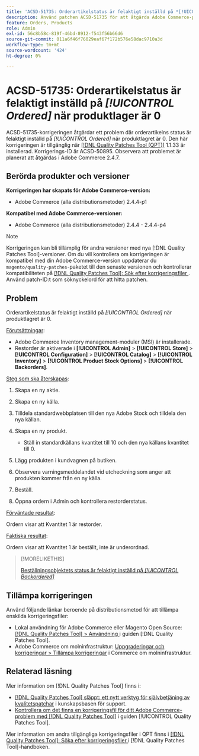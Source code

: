 ```yaml
---
title: 'ACSD-51735: Orderartikelstatus är felaktigt inställd på *[!UICONTROL Ordered]* när produktaktien är 0'
description: Använd patchen ACSD-51735 för att åtgärda Adobe Commerce-problemet där orderartikelstatusen felaktigt är inställd på *[!UICONTROL Ordered]* när produktstocken är 0.
feature: Orders, Products
role: Admin
exl-id: 56c8b58c-819f-46bd-8912-f543f56b66d6
source-git-commit: 011a6f46f76029eaf67f172b576e58dac9710a3d
workflow-type: tm+mt
source-wordcount: '424'
ht-degree: 0%

---
```


# ACSD-51735: Orderartikelstatus är felaktigt inställd på *[!UICONTROL Ordered]* när produktlager är 0

ACSD-51735-korrigeringen åtgärdar ett problem där orderartikelns status är felaktigt inställd på *[!UICONTROL Ordered]* när produktlagret är 0. Den här korrigeringen är tillgänglig när [[!DNL Quality Patches Tool (QPT)]](https://experienceleague.adobe.com/sv/docs/commerce-operations/tools/quality-patches-tool/quality-patches-tool-to-self-serve-quality-patches) 1.1.33 är installerad. Korrigerings-ID är ACSD-50895. Observera att problemet är planerat att åtgärdas i Adobe Commerce 2.4.7.

## Berörda produkter och versioner

**Korrigeringen har skapats för Adobe Commerce-version:**

* Adobe Commerce (alla distributionsmetoder) 2.4.4-p1

**Kompatibel med Adobe Commerce-versioner:**

* Adobe Commerce (alla distributionsmetoder) 2.4.4 - 2.4.4-p4

>[!NOTE]
>
>Korrigeringen kan bli tillämplig för andra versioner med nya [!DNL Quality Patches Tool]-versioner. Om du vill kontrollera om korrigeringen är kompatibel med din Adobe Commerce-version uppdaterar du `magento/quality-patches`-paketet till den senaste versionen och kontrollerar kompatibiliteten på [[!DNL Quality Patches Tool]: Sök efter korrigeringsfiler ](https://experienceleague.adobe.com/tools/commerce-quality-patches/index.html?lang=sv-SE). Använd patch-ID:t som söknyckelord för att hitta patchen.

## Problem

Orderartikelstatus är felaktigt inställd på *[!UICONTROL Ordered]* när produktlagret är 0.

<u>Förutsättningar</u>:

* Adobe Commerce Inventory management-moduler (MSI) är installerade.
* Restorder är aktiverade i **[!UICONTROL Admin]** > **[!UICONTROL Store]** > **[!UICONTROL Configuration]** > **[!UICONTROL Catalog]** > **[!UICONTROL Inventory]** > **[!UICONTROL Product Stock Options]** > **[!UICONTROL Backorders]**.

<u>Steg som ska återskapas</u>:

1. Skapa en ny aktie.
1. Skapa en ny källa.
1. Tilldela standardwebbplatsen till den nya Adobe Stock och tilldela den nya källan.
1. Skapa en ny produkt.

   * Ställ in standardkällans kvantitet till 10 och den nya källans kvantitet till 0.

1. Lägg produkten i kundvagnen på butiken.
1. Observera varningsmeddelandet vid utcheckning som anger att produkten kommer från en ny källa.
1. Beställ.
1. Öppna ordern i Admin och kontrollera restorderstatus.

<u>Förväntade resultat</u>:

Ordern visar att Kvantitet 1 är restorder.

<u>Faktiska resultat</u>:

Ordern visar att Kvantitet 1 är beställt, inte är underordnad.

>[!MORELIKETHIS]
>
>[Beställningsobjektets status är felaktigt inställd på *[!UICONTROL Backordered]*](/help/tools/quality-patches-tool/patches-available-in-qpt/v1-1-33/acsd-51408-order-item-status-is-set-to-backordered.md)

## Tillämpa korrigeringen

Använd följande länkar beroende på distributionsmetod för att tillämpa enskilda korrigeringsfiler:

* Lokal användning för Adobe Commerce eller Magento Open Source: [[!DNL Quality Patches Tool] > Användning ](/help/tools/quality-patches-tool/usage.md) i guiden [!DNL Quality Patches Tool].
* Adobe Commerce om molninfrastruktur: [Uppgraderingar och korrigeringar > Tillämpa korrigeringar](https://experienceleague.adobe.com/docs/commerce-cloud-service/user-guide/develop/upgrade/apply-patches.html?lang=sv-SE) i Commerce om molninfrastruktur.

## Relaterad läsning

Mer information om [!DNL Quality Patches Tool] finns i:

* [[!DNL Quality Patches Tool] släppt: ett nytt verktyg för självbetjäning av kvalitetspatchar](https://experienceleague.adobe.com/sv/docs/commerce-operations/tools/quality-patches-tool/quality-patches-tool-to-self-serve-quality-patches) i kunskapsbasen för support.
* [Kontrollera om det finns en korrigeringsfil för ditt Adobe Commerce-problem med  [!DNL Quality Patches Tool]](/help/tools/quality-patches-tool/patches-available-in-qpt/check-patch-for-magento-issue-with-magento-quality-patches.md) i guiden [!UICONTROL Quality Patches Tool].


Mer information om andra tillgängliga korrigeringsfiler i QPT finns i [[!DNL Quality Patches Tool]: Söka efter korrigeringsfiler ](https://experienceleague.adobe.com/tools/commerce-quality-patches/index.html?lang=sv-SE) i [!DNL Quality Patches Tool]-handboken.
